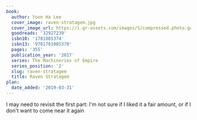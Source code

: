 ```yaml
---
book:
  author: Yoon Ha Lee
  cover_image: raven-stratagem.jpg
  cover_image_url: https://i.gr-assets.com/images/S/compressed.photo.goodreads.com/books/1478799108l/32927239._SX98_.jpg
  goodreads: '32927239'
  isbn10: '1781085374'
  isbn13: '9781781085370'
  pages: '355'
  publication_year: '2017'
  series: The Machineries of Empire
  series_position: '2'
  slug: raven-stratagem
  title: Raven Stratagem
plan:
  date_added: '2019-03-31'
---
```


I may need to revisit the first part: I'm not sure if I liked it a fair amount, or if I don't want to come near it again

